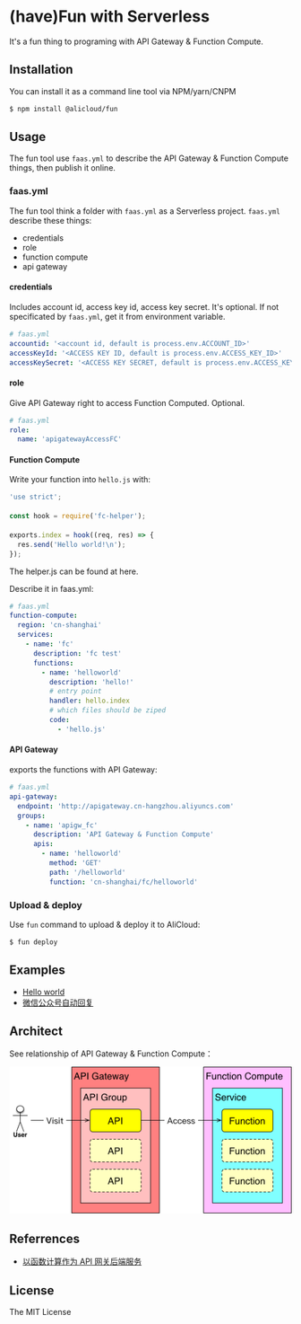 # (have)Fun with Serverless

It's a fun thing to programing with API Gateway & Function Compute.

## Installation

You can install it as a command line tool via NPM/yarn/CNPM

```sh
$ npm install @alicloud/fun
```

## Usage

The fun tool use `faas.yml` to describe the API Gateway & Function Compute things, then publish it online.

### faas.yml

The fun tool think a folder with `faas.yml` as a Serverless project. `faas.yml` describe these things:

- credentials
- role
- function compute
- api gateway

#### credentials

Includes account id, access key id, access key secret. It's optional. If not specificated by `faas.yml`, get it from environment variable.

```yaml
# faas.yml
accountid: '<account id, default is process.env.ACCOUNT_ID>'
accessKeyId: '<ACCESS KEY ID, default is process.env.ACCESS_KEY_ID>'
accessKeySecret: '<ACCESS KEY SECRET, default is process.env.ACCESS_KEY_SECRET>'
```

#### role

Give API Gateway right to access Function Computed. Optional.

```yaml
# faas.yml
role:
  name: 'apigatewayAccessFC'
```

#### Function Compute

Write your function into `hello.js` with:

```js
'use strict';

const hook = require('fc-helper');

exports.index = hook((req, res) => {
  res.send('Hello world!\n');
});
```

The helper.js can be found at here.

Describe it in faas.yml:

```yaml
# faas.yml
function-compute:
  region: 'cn-shanghai'
  services:
    - name: 'fc'
      description: 'fc test'
      functions:
        - name: 'helloworld'
          description: 'hello!'
          # entry point
          handler: hello.index
          # which files should be ziped
          code:
            - 'hello.js'
```

#### API Gateway

exports the functions with API Gateway:

```yaml
# faas.yml
api-gateway:
  endpoint: 'http://apigateway.cn-hangzhou.aliyuncs.com'
  groups:
    - name: 'apigw_fc'
      description: 'API Gateway & Function Compute'
      apis:
        - name: 'helloworld'
          method: 'GET'
          path: '/helloworld'
          function: 'cn-shanghai/fc/helloworld'
```

### Upload & deploy

Use `fun` command to upload & deploy it to AliCloud:

```sh
$ fun deploy
```

## Examples

- [Hello world](./examples/helloworld)
- [微信公众号自动回复](./examples/wechat)

## Architect

See relationship of API Gateway & Function Compute：

![](./figures/arch.png)

## Referrences

- [以函数计算作为 API 网关后端服务](https://help.aliyun.com/document_detail/54788.html)

## License

The MIT License
